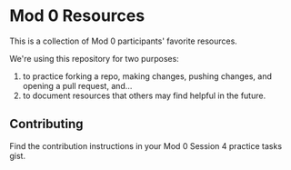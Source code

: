 # Mod 0 Resources

This is a collection of Mod 0 participants' favorite resources.

We're using this repository for two purposes:

1. to practice forking a repo, making changes, pushing changes, and opening a pull request, and...
1. to document resources that others may find helpful in the future.

## Contributing

Find the contribution instructions in your Mod 0 Session 4 practice tasks gist.
